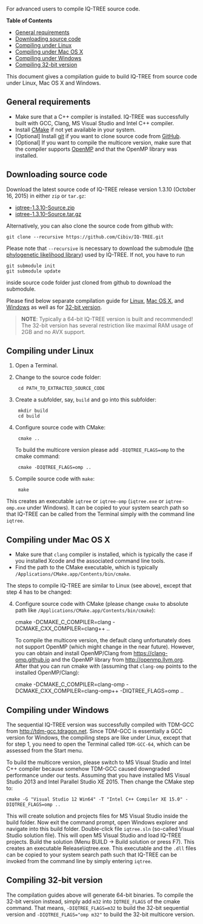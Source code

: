 <!--jekyll
docid: 20
doctype: manual
tags:
- manual
sections:
- name: General requirements
  url: general-requirements
- name: Downloading source code
  url: downloading-source-code
- name: Compiling under Linux
  url: compiling-under-linux
- name: Compiling under Mac OS X
  url: compiling-under-mac-os-x
- name: Compiling under Windows
  url: compiling-under-windows
- name: Compiling 32-bit version
  url: compiling-32-bit-version
jekyll-->
For advanced users to compile IQ-TREE source code.
<!--more-->

<!-- START doctoc generated TOC please keep comment here to allow auto update -->
<!-- DON'T EDIT THIS SECTION, INSTEAD RE-RUN doctoc TO UPDATE -->
**Table of Contents**

- [General requirements](#general-requirements)
- [Downloading source code](#downloading-source-code)
- [Compiling under Linux](#compiling-under-linux)
- [Compiling under Mac OS X](#compiling-under-mac-os-x)
- [Compiling under Windows](#compiling-under-windows)
- [Compiling 32-bit version](#compiling-32-bit-version)

<!-- END doctoc generated TOC please keep comment here to allow auto update -->


This document gives a compilation guide to build IQ-TREE from source code under Linux, Mac OS X and Windows.

General requirements
--------------------

* Make sure that a C++ compiler is installed. IQ-TREE was successfully built with GCC, Clang, MS Visual Studio and Intel C++ compiler. 
* Install [CMake](http://www.cmake.org) if not yet available in your system. 
* [Optional] Install [git](https://git-scm.com) if you want to clone source code from [GitHub](https://github.com).
* [Optional] If you want to compile the multicore version, make sure that the compiler supports [OpenMP](http://openmp.org/) and that the OpenMP library was installed.

Downloading source code
-----------------------

Download the latest source code of IQ-TREE release version 1.3.10 (October 16, 2015) in either `zip` or `tar.gz`:

* [iqtree-1.3.10-Source.zip](https://github.com/Cibiv/IQ-TREE/releases/download/v1.3.10/iqtree-1.3.10-Source.zip)
* [iqtree-1.3.10-Source.tar.gz](https://github.com/Cibiv/IQ-TREE/releases/download/v1.3.10/iqtree-1.3.10-Source.tar.gz)

Alternatively, you can also clone the source code from github with:

    git clone --recursive https://github.com/Cibiv/IQ-TREE.git

Please note that `--recursive` is necessary to download the submodule ([the phylogenetic likelihood library](http://www.libpll.org/)) used by IQ-TREE. If not, you have to run

    git submodule init
    git submodule update
    
inside source code folder just cloned from github to download the submodule.

Please find below separate compilation guide for [Linux](#compiling-under-linux), [Mac OS X](#compiling-under-mac-os-x), and [Windows](#compiling-under-windows) as well as for [32-bit version](#compiling-32-bit-version).

>**NOTE**: Typically a 64-bit IQ-TREE version is built and recommended! The 32-bit version has several restriction like maximal RAM usage of 2GB and no AVX support. 

Compiling under Linux
---------------------

1. Open a Terminal.
2. Change to the source code folder:

        cd PATH_TO_EXTRACTED_SOURCE_CODE

3. Create a subfolder, say, `build` and go into this subfolder:

        mkdir build
        cd build

4. Configure source code with CMake:

        cmake ..

    To build the multicore version please add `-DIQTREE_FLAGS=omp` to the cmake command:

        cmake -DIQTREE_FLAGS=omp ..

5. Compile source code with `make`:

        make

This creates an executable `iqtree` or `iqtree-omp` (`iqtree.exe` or `iqtree-omp.exe` under Windows). It can be copied to your system search path so that IQ-TREE can be called from the Terminal simply with the command line `iqtree`.


Compiling under Mac OS X
------------------------

* Make sure that `clang` compiler is installed, which is typically the case if you installed Xcode and the associated command line tools.
* Find the path to the CMake executable, which is typically `/Applications/CMake.app/Contents/bin/cmake`.

The steps to compile IQ-TREE are similar to Linux (see above), except that step 4 has to be changed:

4. Configure source code with CMake (please change `cmake` to absolute path like `/Applications/CMake.app/Contents/bin/cmake`):

    cmake -DCMAKE_C_COMPILER=clang -DCMAKE_CXX_COMPILER=clang++ ..

    To compile the multicore version, the default clang unfortunately does not support OpenMP (which might change in the near future). However, you can obtain and install OpenMP/Clang from <https://clang-omp.github.io> and the OpenMP library from <http://openmp.llvm.org>. After that you can run cmake with (assuming that `clang-omp` points to the installed OpenMP/Clang):

    cmake -DCMAKE_C_COMPILER=clang-omp -DCMAKE_CXX_COMPILER=clang-omp++ -DIQTREE_FLAGS=omp ..


Compiling under Windows
-----------------------

The sequential IQ-TREE version was successfully compiled with TDM-GCC from <http://tdm-gcc.tdragon.net>. Since TDM-GCC is essentially a GCC version for Windows, the compiling steps are like under Linux, except that for step 1, you need to open the Terminal called `TDM-GCC-64`, which can be assessed from the Start menu.

To build the multicore version, please switch to MS Visual Studio and Intel C++ compiler because somehow TDM-GCC caused downgraded performance under our tests. Assuming that you have installed MS Visual Studio 2013 and Intel Parallel Studio XE 2015. Then change the CMake step to:

    cmake -G "Visual Studio 12 Win64" -T "Intel C++ Compiler XE 15.0" -DIQTREE_FLAGS=omp ..

This will create solution and projects files for MS Visual Studio inside the build folder. Now exit the command prompt, open Windows explorer and navigate into this build folder. Double-click file `iqtree.sln` (so-called Visual Studio solution file). This will open MS Visual Studio and load IQ-TREE projects. Build the solution (Menu BUILD -> Build solution or press F7). This creates an executable Release\iqtree.exe. This executable and the `.dll` files can be copied to
your system search path such that IQ-TREE can be invoked from the command line by simply entering `iqtree`.


Compiling 32-bit version
------------------------

The compilation guides above will generate 64-bit binaries. To compile the 32-bit version instead, simply add `m32` into `IQTREE_FLAGS` of the cmake command. That means, `-DIQTREE_FLAGS=m32` to build the 32-bit sequential version and `-DIQTREE_FLAGS="omp m32"` to build the 32-bit multicore version.
